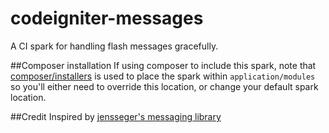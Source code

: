 codeigniter-messages
====================

A CI spark for handling flash messages gracefully.

##Composer installation
If  using composer to include this spark, note that [composer/installers](https://github.com/composer/installers) is used to place the spark within `application/modules` so you'll either need to override this location, or change your default spark location.

##Credit
Inspired by [jensseger's messaging library](https://github.com/jenssegers/CodeIgniter-Message-Library)

